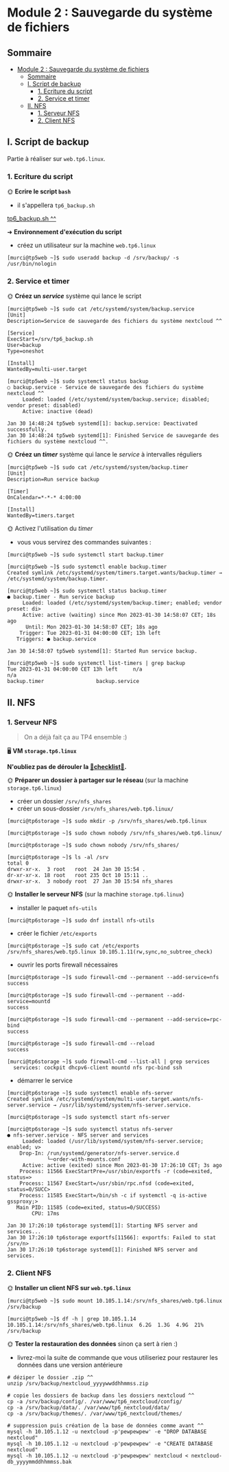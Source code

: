 # Module 2 : Sauvegarde du système de fichiers

## Sommaire

- [Module 2 : Sauvegarde du système de fichiers](#module-2--sauvegarde-du-système-de-fichiers)
  - [Sommaire](#sommaire)
  - [I. Script de backup](#i-script-de-backup)
    - [1. Ecriture du script](#1-ecriture-du-script)
    - [2. Service et timer](#2-service-et-timer)
  - [II. NFS](#ii-nfs)
    - [1. Serveur NFS](#1-serveur-nfs)
    - [2. Client NFS](#2-client-nfs)

## I. Script de backup

Partie à réaliser sur `web.tp6.linux`.

### 1. Ecriture du script

🌞 **Ecrire le script `bash`**

- il s'appellera `tp6_backup.sh`

[tp6_backup.sh ^^](tp6_backup.sh)

➜ **Environnement d'exécution du script**

- créez un utilisateur sur la machine `web.tp6.linux`

```
[murci@tp5web ~]$ sudo useradd backup -d /srv/backup/ -s /usr/bin/nologin
```

### 2. Service et timer

🌞 **Créez un *service*** système qui lance le script

```
[murci@tp5web ~]$ sudo cat /etc/systemd/system/backup.service
[Unit]
Description=Service de sauvegarde des fichiers du système nextcloud ^^

[Service]
ExecStart=/srv/tp6_backup.sh
User=backup
Type=oneshot

[Install]
WantedBy=multi-user.target
```

```
[murci@tp5web ~]$ sudo systemctl status backup
○ backup.service - Service de sauvegarde des fichiers du système nextcloud ^^
     Loaded: loaded (/etc/systemd/system/backup.service; disabled; vendor preset: disabled)
     Active: inactive (dead)

Jan 30 14:48:24 tp5web systemd[1]: backup.service: Deactivated successfully.
Jan 30 14:48:24 tp5web systemd[1]: Finished Service de sauvegarde des fichiers du système nextcloud ^^.
```

🌞 **Créez un *timer*** système qui lance le *service* à intervalles réguliers

```
[murci@tp5web ~]$ sudo cat /etc/systemd/system/backup.timer
[Unit]
Description=Run service backup

[Timer]
OnCalendar=*-*-* 4:00:00

[Install]
WantedBy=timers.target
```

🌞 Activez l'utilisation du *timer*

- vous vous servirez des commandes suivantes :

```
[murci@tp5web ~]$ sudo systemctl start backup.timer

[murci@tp5web ~]$ sudo systemctl enable backup.timer
Created symlink /etc/systemd/system/timers.target.wants/backup.timer → /etc/systemd/system/backup.timer.

[murci@tp5web ~]$ sudo systemctl status backup.timer
● backup.timer - Run service backup
     Loaded: loaded (/etc/systemd/system/backup.timer; enabled; vendor preset: di>
     Active: active (waiting) since Mon 2023-01-30 14:58:07 CET; 18s ago
      Until: Mon 2023-01-30 14:58:07 CET; 18s ago
    Trigger: Tue 2023-01-31 04:00:00 CET; 13h left
   Triggers: ● backup.service

Jan 30 14:58:07 tp5web systemd[1]: Started Run service backup.

[murci@tp5web ~]$ sudo systemctl list-timers | grep backup
Tue 2023-01-31 04:00:00 CET 13h left     n/a                         n/a
backup.timer                 backup.service
```

## II. NFS

### 1. Serveur NFS

> On a déjà fait ça au TP4 ensemble :)

🖥️ **VM `storage.tp6.linux`**

**N'oubliez pas de dérouler la [📝**checklist**📝](../../2/README.md#checklist).**

🌞 **Préparer un dossier à partager sur le réseau** (sur la machine `storage.tp6.linux`)

- créer un dossier `/srv/nfs_shares`
- créer un sous-dossier `/srv/nfs_shares/web.tp6.linux/`

```
[murci@tp6storage ~]$ sudo mkdir -p /srv/nfs_shares/web.tp6.linux

[murci@tp6storage ~]$ sudo chown nobody /srv/nfs_shares/web.tp6.linux/

[murci@tp6storage ~]$ sudo chown nobody /srv/nfs_shares/

[murci@tp6storage ~]$ ls -al /srv
total 0
drwxr-xr-x.  3 root   root  24 Jan 30 15:54 .
dr-xr-xr-x. 18 root   root 235 Oct 10 15:11 ..
drwxr-xr-x.  3 nobody root  27 Jan 30 15:54 nfs_shares
```

🌞 **Installer le serveur NFS** (sur la machine `storage.tp6.linux`)

- installer le paquet `nfs-utils`

```
[murci@tp6storage ~]$ sudo dnf install nfs-utils
```

- créer le fichier `/etc/exports`

```
[murci@tp6storage ~]$ sudo cat /etc/exports
/srv/nfs_shares/web.tp5.linux 10.105.1.11(rw,sync,no_subtree_check)
```

- ouvrir les ports firewall nécessaires

```
[murci@tp6storage ~]$ sudo firewall-cmd --permanent --add-service=nfs
success

[murci@tp6storage ~]$ sudo firewall-cmd --permanent --add-service=mountd
success

[murci@tp6storage ~]$ sudo firewall-cmd --permanent --add-service=rpc-bind
success

[murci@tp6storage ~]$ sudo firewall-cmd --reload
success

[murci@tp6storage ~]$ sudo firewall-cmd --list-all | grep services
  services: cockpit dhcpv6-client mountd nfs rpc-bind ssh
```

- démarrer le service

```
[murci@tp6storage ~]$ sudo systemctl enable nfs-server
Created symlink /etc/systemd/system/multi-user.target.wants/nfs-server.service → /usr/lib/systemd/system/nfs-server.service.

[murci@tp6storage ~]$ sudo systemctl start nfs-server

[murci@tp6storage ~]$ sudo systemctl status nfs-server
● nfs-server.service - NFS server and services
     Loaded: loaded (/usr/lib/systemd/system/nfs-server.service; enabled; v>
    Drop-In: /run/systemd/generator/nfs-server.service.d
             └─order-with-mounts.conf
     Active: active (exited) since Mon 2023-01-30 17:26:10 CET; 3s ago
    Process: 11566 ExecStartPre=/usr/sbin/exportfs -r (code=exited, status=>
    Process: 11567 ExecStart=/usr/sbin/rpc.nfsd (code=exited, status=0/SUCC>
    Process: 11585 ExecStart=/bin/sh -c if systemctl -q is-active gssproxy;>
   Main PID: 11585 (code=exited, status=0/SUCCESS)
        CPU: 17ms

Jan 30 17:26:10 tp6storage systemd[1]: Starting NFS server and services...
Jan 30 17:26:10 tp6storage exportfs[11566]: exportfs: Failed to stat /srv/n>
Jan 30 17:26:10 tp6storage systemd[1]: Finished NFS server and services.
```

### 2. Client NFS

🌞 **Installer un client NFS sur `web.tp6.linux`**

```
[murci@tp5web ~]$ sudo mount 10.105.1.14:/srv/nfs_shares/web.tp6.linux /srv/backup

[murci@tp5web ~]$ df -h | grep 10.105.1.14
10.105.1.14:/srv/nfs_shares/web.tp6.linux  6.2G  1.3G  4.9G  21% /srv/backup
```

🌞 **Tester la restauration des données** sinon ça sert à rien :)

- livrez-moi la suite de commande que vous utiliseriez pour restaurer les données dans une version antérieure

```
# déziper le dossier .zip ^^
unzip /srv/backup/nextcloud_yyyywwddhhmmss.zip

# copie les dossiers de backup dans les dossiers nextcloud ^^
cp -a /srv/backup/config/. /var/www/tp6_nextcloud/config/
cp -a /srv/backup/data/. /var/www/tp6_nextcloud/data/
cp -a /srv/backup/themes/. /var/www/tp6_nextcloud/themes/

# suppression puis création de la base de données comme avant ^^
mysql -h 10.105.1.12 -u nextcloud -p'pewpewpew' -e "DROP DATABASE nextcloud"
mysql -h 10.105.1.12 -u nextcloud -p'pewpewpew' -e "CREATE DATABASE nextcloud"
mysql -h 10.105.1.12 -u nextcloud -p'pewpewpew' nextcloud < nextcloud-db_yyyymmddhhmmss.bak
```